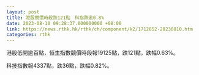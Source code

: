 ```yaml
---
layout: post
title: 港股競價時段跌121點　科指跌逾0.8%
date: 2023-08-10 09:28:37.000000000 +08:00
link: https://news.rthk.hk/rthk/ch/component/k2/1712852-20230810.htm
categories: rthk
---
```


港股低開逾百點，恒生指數競價時段報19125點，跌121點，跌幅0.63%。

科技指數報4337點，跌36點，跌幅0.82%。
